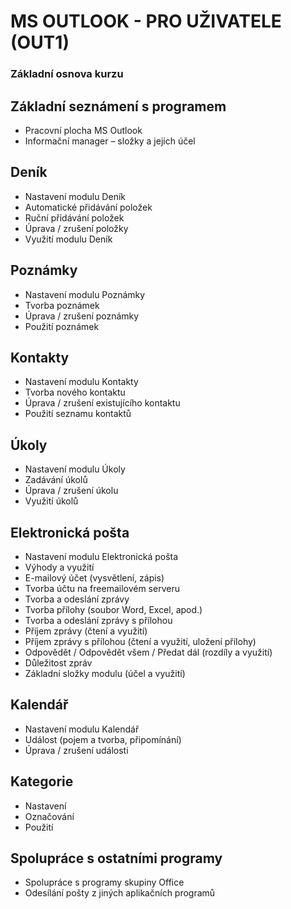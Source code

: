 # MS OUTLOOK - PRO UŽIVATELE (OUT1)

### Základní osnova kurzu

## Základní seznámení s programem
* Pracovní plocha MS Outlook
* Informační manager – složky a jejich účel
## Deník
* Nastavení modulu Deník
* Automatické přidávání položek
* Ruční přidávání položek
* Úprava / zrušení položky
* Využití modulu Deník
## Poznámky
* Nastavení modulu Poznámky
* Tvorba poznámek
* Úprava / zrušení poznámky
* Použití poznámek
## Kontakty
* Nastavení modulu Kontakty
* Tvorba nového kontaktu
* Úprava / zrušení existujícího kontaktu
* Použití seznamu kontaktů
## Úkoly
* Nastavení modulu Úkoly
* Zadávání úkolů
* Úprava / zrušení úkolu
* Využití úkolů
## Elektronická pošta
* Nastavení modulu Elektronická pošta
* Výhody a využití
* E-mailový účet (vysvětlení, zápis)
* Tvorba účtu na freemailovém serveru
* Tvorba a odeslání zprávy
* Tvorba přílohy (soubor Word, Excel, apod.)
* Tvorba a odeslání zprávy s přílohou
* Příjem zprávy (čtení a využití)
* Příjem zprávy s přílohou (čtení a využití, uložení přílohy)
* Odpovědět / Odpovědět všem / Předat dál (rozdíly a využití)
* Důležitost zpráv
* Základní složky modulu (účel a využití)
## Kalendář
* Nastavení modulu Kalendář
* Událost (pojem a tvorba, připomínání)
* Úprava / zrušení události
## Kategorie
* Nastavení
* Označování
* Použití
## Spolupráce s ostatními programy
* Spolupráce s programy skupiny Office
* Odesílání pošty z jiných aplikačních programů
